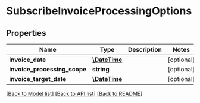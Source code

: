 # SubscribeInvoiceProcessingOptions

## Properties
Name | Type | Description | Notes
------------ | ------------- | ------------- | -------------
**invoice_date** | [**\DateTime**](Date.md) |  | [optional] 
**invoice_processing_scope** | **string** |  | [optional] 
**invoice_target_date** | [**\DateTime**](Date.md) |  | [optional] 

[[Back to Model list]](../README.md#documentation-for-models) [[Back to API list]](../README.md#documentation-for-api-endpoints) [[Back to README]](../README.md)


